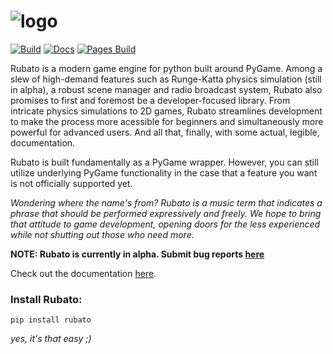 # ![logo](https://github.com/tinmarr/rubato/blob/main/docs/source/_static/logo_long.png?raw=true)

[![Build](https://github.com/tinmarr/rubato/actions/workflows/build.yml/badge.svg)](https://github.com/tinmarr/rubato/actions/workflows/build.yml)
[![Docs](https://github.com/tinmarr/rubato/actions/workflows/docs.yml/badge.svg)](https://github.com/tinmarr/rubato/actions/workflows/docs.yml)
[![Pages Build](https://github.com/tinmarr/rubato/actions/workflows/pages/pages-build-deployment/badge.svg)](https://github.com/tinmarr/rubato/actions/workflows/pages/pages-build-deployment)

Rubato is a modern game engine for python built around PyGame. Among a slew of high-demand features such as Runge-Katta physics simulation (still in alpha), a robust scene manager and radio broadcast system, Rubato also promises to first and foremost be a developer-focused library. From intricate physics simulations to 2D games, Rubato streamlines development to make the process more acessible for beginners and simultaneously more powerful for advanced users. And all that, finally, with some actual, legible, documentation.

Rubato is built fundamentally as a PyGame wrapper. However, you can still utilize underlying PyGame functionality in the case that a feature you want is not officially supported yet.

_Wondering where the name's from? Rubato is a music term that indicates a phrase that should be performed expressively and freely. We hope to bring that attitude to game development, opening doors for the less experienced while not shutting out those who need more._

**NOTE: Rubato is currently in alpha. Submit bug reports [here](https://github.com/Rubato-Python/rubato/issues)**

Check out the documentation [here](https://rubato-python.github.io/).
### Install Rubato:

```
pip install rubato
```

_yes, it's that easy ;)_
